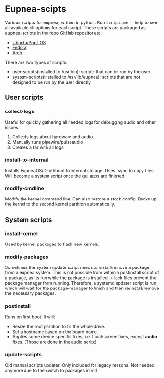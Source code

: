 # Eupnea-scipts

Various scripts for eupnea, written in python. Run `scriptname --help` to see all available cli options for
each script.
These scripts are packaged as eupnea-scripts in the repo GitHub repositories:

* [Ubuntu/Pop!_OS](https://github.com/eupnea-linux/apt-repo)
* [Fedora](https://github.com/eupnea-linux/rpm-repo)
* [Arch](https://github.com/eupnea-linux/arch-repo)

There are two types of scripts:

* user-scripts(installed to /usr/bin): scripts that can be run by the user
* system-scripts(installed to /usr/lib/eupnea): scripts that are not designed to be run by the user directly

## User scripts

### collect-logs

Useful for quickly gathering all needed logs for debugging audio and other issues.

1. Collects logs about hardware and audio.
2. Manually runs pipewire/pulseaudio
3. Creates a tar with all logs

### install-to-internal

Installs EupneaOS/Depthboot to internal storage. Uses rsync to copy files.
Will become a system script once the gui apps are finished.

### modify-cmdline

Modify the kernel command line. Can also restore a stock config. Backs up the kernel to the second kernel partition
automatically.

## System scripts

### install-kernel

Used by kernel packages to flash new kernels.

### modify-packages

Sometimes the system update script needs to install/remove a package from a eupnea system. This is not possible from
within a postinstall script of a package, as its run while the package is installed -> lock files prevent the package
manager from running. Therefore, a systemd updater script is run, which will wait for the package-manager to finish and
then re/install/remove the necessary packages.

### postinstall

Runs on first boot. It will:

* Resize the root partition to fill the whole drive.
* Set a hostname based on the board name.
* Applies some device specific fixes, i.e. touchscreen fixes, except **audio** fixes. (Those are done in the audio
  script)

### update-scripts

Old manual scripts updater. Only included for legacy reasons. Not needed anymore due to the switch to packages in v1.1.